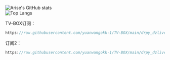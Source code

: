 

![Arise's GitHub stats](https://github-readme-stats-ten-gilt.vercel.app/api?username=yuanwangokk-1&count_private=true&show_icons=true&theme=radical&include_all_commits=true)  
![Top Langs](https://github-readme-stats.vercel.app/api/top-langs/?username=yuanwangokk-1&layout=compact&hide=css,scss,shell,html&langs_count=8&show_icons=true&theme=radical)

TV-BOX订阅：
```js
https://raw.githubusercontent.com/yuanwangokk-1/TV-BOX/main/drpy_dzlive/index.json
```

订阅2：
```js
https://raw.githubusercontent.com/yuanwangokk-1/TV-BOX/main/drpy_dzlive/index.json
```
